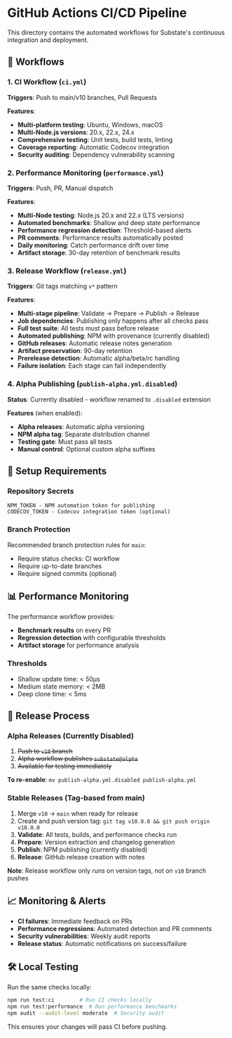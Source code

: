 # GitHub Actions CI/CD Pipeline

This directory contains the automated workflows for Substate's continuous integration and deployment.

## 🚀 Workflows

### 1. **CI Workflow** (`ci.yml`)
**Triggers**: Push to main/v10 branches, Pull Requests

**Features**:
- **Multi-platform testing**: Ubuntu, Windows, macOS
- **Multi-Node.js versions**: 20.x, 22.x, 24.x
- **Comprehensive testing**: Unit tests, build tests, linting
- **Coverage reporting**: Automatic Codecov integration
- **Security auditing**: Dependency vulnerability scanning

### 2. **Performance Monitoring** (`performance.yml`)
**Triggers**: Push, PR, Manual dispatch

**Features**:
- **Multi-Node testing**: Node.js 20.x and 22.x (LTS versions)
- **Automated benchmarks**: Shallow and deep state performance
- **Performance regression detection**: Threshold-based alerts
- **PR comments**: Performance results automatically posted
- **Daily monitoring**: Catch performance drift over time
- **Artifact storage**: 30-day retention of benchmark results

### 3. **Release Workflow** (`release.yml`)
**Triggers**: Git tags matching `v*` pattern

**Features**:
- **Multi-stage pipeline**: Validate → Prepare → Publish → Release
- **Job dependencies**: Publishing only happens after all checks pass
- **Full test suite**: All tests must pass before release
- **Automated publishing**: NPM with provenance (currently disabled)
- **GitHub releases**: Automatic release notes generation
- **Artifact preservation**: 90-day retention
- **Prerelease detection**: Automatic alpha/beta/rc handling
- **Failure isolation**: Each stage can fail independently

### 4. **Alpha Publishing** (`publish-alpha.yml.disabled`)
**Status**: Currently disabled - workflow renamed to `.disabled` extension

**Features** (when enabled):
- **Alpha releases**: Automatic alpha versioning
- **NPM alpha tag**: Separate distribution channel
- **Testing gate**: Must pass all tests
- **Manual control**: Optional custom alpha suffixes

## 🔧 Setup Requirements

### Repository Secrets
```
NPM_TOKEN - NPM automation token for publishing
CODECOV_TOKEN - Codecov integration token (optional)
```

### Branch Protection
Recommended branch protection rules for `main`:
- Require status checks: CI workflow
- Require up-to-date branches
- Require signed commits (optional)

## 📊 Performance Monitoring

The performance workflow provides:
- **Benchmark results** on every PR
- **Regression detection** with configurable thresholds
- **Artifact storage** for performance analysis

### Thresholds
- Shallow update time: < 50μs
- Medium state memory: < 2MB
- Deep clone time: < 5ms

## 🚦 Release Process

### Alpha Releases (Currently Disabled)
1. ~~Push to `v10` branch~~
2. ~~Alpha workflow publishes `substate@alpha`~~
3. ~~Available for testing immediately~~

**To re-enable**: `mv publish-alpha.yml.disabled publish-alpha.yml`

### Stable Releases (Tag-based from main)
1. Merge `v10` → `main` when ready for release
2. Create and push version tag: `git tag v10.0.0 && git push origin v10.0.0`
3. **Validate**: All tests, builds, and performance checks run
4. **Prepare**: Version extraction and changelog generation
5. **Publish**: NPM publishing (currently disabled)
6. **Release**: GitHub release creation with notes

**Note**: Release workflow only runs on version tags, not on `v10` branch pushes

## 📈 Monitoring & Alerts

- **CI failures**: Immediate feedback on PRs
- **Performance regressions**: Automated detection and PR comments
- **Security vulnerabilities**: Weekly audit reports
- **Release status**: Automatic notifications on success/failure

## 🛠️ Local Testing

Run the same checks locally:
```bash
npm run test:ci        # Run CI checks locally
npm run test:performance  # Run performance benchmarks
npm audit --audit-level moderate  # Security audit
```

This ensures your changes will pass CI before pushing.
